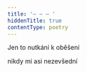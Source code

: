 ```yaml
---
title: '– – – '
hiddenTitle: true
contentType: poetry
---
```


Jen to nutkání k oběšení

nikdy mi asi nezevšední
